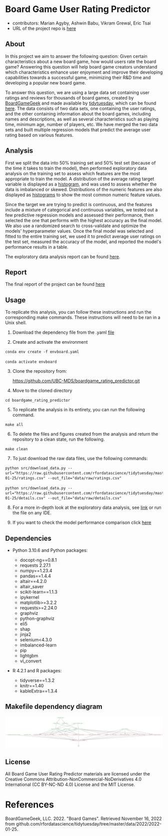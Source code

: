 # Board Game User Rating Predictor

- contributors: Marian Agyby, Ashwin Babu, Vikram Grewal, Eric Tsai
- URL of the project repo is [here](https://github.com/UBC-MDS/boardgame_rating_predictor)

## About

In this project we aim to answer the following question: Given certain characteristics about a new board game, how would users rate the board game? Answering this question will help board game creators understand which characteristics enhance user enjoyment and improve their developing capabilities towards a successful game, minimizing their R&D time and developing a popular new board game.

To answer this question, we are using a large data set containing user ratings and reviews for thousands of board games, created by [BoardGameGeek](https://boardgamegeek.com/) and made available by [tidytuesday](https://github.com/rfordatascience/tidytuesday), which can be found [here](https://github.com/rfordatascience/tidytuesday/tree/master/data/2022/2022-01-25). The data consists of two data sets, one containing the user ratings, and the other containing information about the board games, including names and descriptions, as well as several characteristics such as playing time, minimum age, number of  players, etc. We have merged the two data sets and built multiple regression models that predict the average user rating based on various features.

## Analysis

First we split the data into 50% training set and 50% test set (because of the time it takes to train the model), then performed exploratory data analysis on the training set to assess which features are the most appropriate to train the model. A distribution of the average rating target variable is displayed as a [histogram](https://github.com/UBC-MDS/boardgame_rating_predictor/blob/main/results/rating_distribution.png), and was used to assess whether the data is imbalanced or skewed. Distributions of the numeric features are also displayed as [histograms](https://github.com/UBC-MDS/boardgame_rating_predictor/blob/main/results/numeric_feature_distribution.png) to show the most common numeric feature values.

Since the target we are trying to predict is continuous, and the features include a mixture of categorical and continuous variables, we tested out a few predictive regression models and assessed their performance, then selected the one that performs with the highest accuracy as the final model. We also use a randomized search to cross-validate and optimize the models' hyperparameter values. Once the final model was selected and fitted to the entire training set, we used it to predict average user ratings on the test set, measured the accuracy of the model, and reported the model's performance results in a table.

The exploratory data analysis report can be found [here](https://github.com/UBC-MDS/DSCI_522_group_10_2022/blob/main/src/boardgame_rating_eda.ipynb).


## Report

The final report of the project can be found [here](https://github.com/UBC-MDS/boardgame_rating_predictor/tree/main/doc)


## Usage
To replicate this analysis, you can follow these instructions and run the corresponding make commands. These instructions will need to be ran in a Unix shell.
  1. Download the dependency file from the .yaml [file](https://github.com/UBC-MDS/boardgame_rating_predictor/blob/main/envboard.yaml)
  
  2. Create and activate the environment
  
    conda env create -f envboard.yaml
    
    conda activate envboard
  
  3. Clone the repository from:
  
  
      https://github.com/UBC-MDS/boardgame_rating_predictor.git
  
  4. Move to the cloned directory
  
  
    cd boardgame_rating_predictor
  
  5. To replicate the analysis in its entirety, you can run the following command.

    make all

  6. To delete the files and figures created from the analysis and return the repository to a clean state, run the following.

    make clean
  
  7. To just download the raw data files, use the following commands:
    
    python src/download_data.py --url="https://raw.githubusercontent.com/rfordatascience/tidytuesday/master/data/2022/2022-01-25/ratings.csv" --out_file="data/raw/ratings.csv"
    
    python src/download_data.py --url="https://raw.githubusercontent.com/rfordatascience/tidytuesday/master/data/2022/2022-01-25/details.csv" --out_file="data/raw/details.csv"

      
  8. For a more in-depth look at the exploratory data analysis, see [link](https://github.com/UBC-MDS/boardgame_rating_predictor/blob/main/src/boardgame_rating_eda.ipynb) or run the file on any IDE.
  
    
  9. If you want to check the model performance comparison click [here](https://github.com/UBC-MDS/boardgame_rating_predictor/blob/main/results/model_comparison_table.csv)


## Dependencies

- Python 3.10.6 and Python packages:
    - docopt-ng==0.8.1
    - requests 2.27.1
    - numpy==1.23.4
    - pandas==1.4.4
    - altair==4.2.0
    - altair_saver
    - scikit-learn==1.1.3
    - ipykernel
    - matplotlib>=3.2.2
    - requests>=2.24.0
    - graphviz
    - python-graphviz
    - eli5
    - shap
    - jinja2
    - selenium<4.3.0
    - imbalanced-learn
    - pip
    - lightgbm
    - vl_convert

- R 4.2.1 and R packages:
    - tidyverse==1.3.2
    - knitr==1.40
    - kableExtra==1.3.4

## Makefile dependency diagram
<img src="Makefile.png">

## License

All Board Game User Rating Predictor materials are licensed under the Creative Commons Attribution-NonCommercial-NoDerivatives 4.0 International (CC BY-NC-ND 4.0) License and the MIT License.

# References

BoardGameGeek, LLC. 2022. "Board Games". Retrieved November 16, 2022 from github.com/rfordatascience/tidytuesday/tree/master/data/2022/2022-01-25.